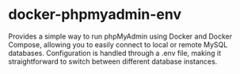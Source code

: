 # docker-phpmyadmin-env
Provides a simple way to run phpMyAdmin using Docker and Docker Compose, allowing you to easily connect to local or remote MySQL databases. Configuration is handled through a .env file, making it straightforward to switch between different database instances.
